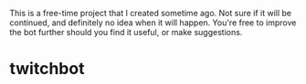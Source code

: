 This is a free-time project that I created sometime ago. Not sure if
it will be continued, and definitely no idea when it will happen. You're free
to improve the bot further should you find it useful, or make suggestions. 
# twitchbot
